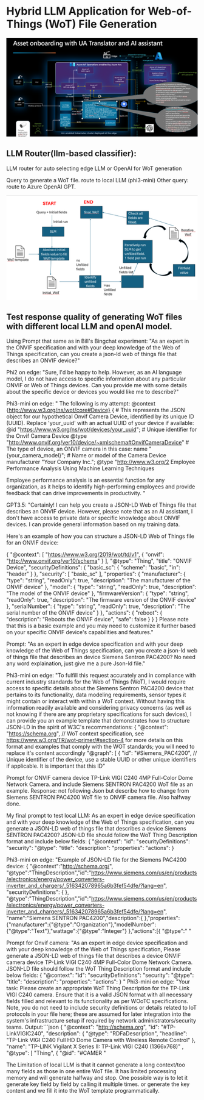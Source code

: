 # Hybrid LLM Application for Web-of-Things (WoT) File Generation

![architecture](./images/Design%20of%20Asset%20onboarding%20automation%20with%20LLM.png)



## LLM Router(llm-based classifier):
LLM router for auto selecting edge LLM or OpenAI for WoT generation

Query to generate a WoT file. route to local LLM (phi3-mini)
Other query: route to Azure OpenAI GPT.

![LLM module design](./images/redesign%20logic%20of%20generating%20WoT%20with%20Phi3-mini%20to%20address%20SLM's%20limitatio.png)

## Test response quality of generating WoT files with different local LLM and openAI model.
Using Prompt that same as in Bill's Bingchat experiment: "As an expert in the ONVIF specification and with your deep knowledge of the Web of Things specification, can you create a json-ld web of things file that describes an ONVIF device?"

Phi2 on edge: "Sure, I'd be happy to help. However, as an AI language model, I do not have access to specific information about any particular ONVIF or Web of Things devices. Can you provide me with some details about the specific device or devices you would like me to describe?"

Phi3-mini on edge: " The following is my attempt:
@context {http://www.w3.org/ns/wot/core#Device}
{ # This represents the JSON object for our hypothetical Onvif Camera Device, identified by its unique ID (UUID). Replace 'your_uuid' with an actual UUID of your device if available:
@id "https://www.w3.org/ns/wot/devices/your_uuid"; # Unique identifier for the Onvif Camera Device
@type "http://www.onvif.org/ver10/device/~xmlschema#OnvifCameraDevice" # The type of device, an ONVIF camera in this case:
name "{your_camera_model}"; # Name or model of the Camera Device
manufacturer "Your Company Inc.";
@type "http://www.w3.org/2 Employee Performance Analysis Using Machine Learning Techniques

Employee performance analysis is an essential function for any organization, as it helps to identify high-performing employees and provide feedback that can drive improvements in productivity.
"

GPT3.5: "Certainly! I can help you create a JSON-LD Web of Things file that describes an ONVIF device. However, please note that as an AI assistant, I don't have access to private data or specific knowledge about ONVIF devices. I can provide general information based on my training data.

Here's an example of how you can structure a JSON-LD Web of Things file for an ONVIF device:

{
  "@context": [
    "https://www.w3.org/2019/wot/td/v1",
    {
      "onvif": "http://www.onvif.org/ver10/schema"
    }
  ],
  "@type": "Thing",
  "title": "ONVIF Device",
  "securityDefinitions": {
    "basic_sc": {
      "scheme": "basic",
      "in": "header"
    }
  },
  "security": [
    "basic_sc"
  ],
  "properties": {
    "manufacturer": {
      "type": "string",
      "readOnly": true,
      "description": "The manufacturer of the ONVIF device"
    },
    "model": {
      "type": "string",
      "readOnly": true,
      "description": "The model of the ONVIF device"
    },
    "firmwareVersion": {
      "type": "string",
      "readOnly": true,
      "description": "The firmware version of the ONVIF device"
    },
    "serialNumber": {
      "type": "string",
      "readOnly": true,
      "description": "The serial number of the ONVIF device"
    }
  },
  "actions": {
    "reboot": {
      "description": "Reboots the ONVIF device",
      "safe": false
    }
  }
}
Please note that this is a basic example and you may need to customize it further based on your specific ONVIF device's capabilities and features."

Prompt: "As an expert in edge device specification and with your deep knowledge of the Web of Things specification, can you create a json-ld web of things file that describes an device Siemens Sentron PAC4200?
No need any word explaination, just give me a pure Json-ld file."

Phi3-mini on edge: "To fulfill this request accurately and in compliance with current industry standards for the Web of Things (WoT), I would require access to specific details about the Siemens Sentron PAC4200 device that pertains to its functionality, data modeling requirements, sensor types it might contain or interact with within a WoT context.
Without having this information readily available and considering privacy concerns (as well as not knowing if there are any proprietary specifications for such devices), I can provide you an example template that demonstrates how to structure JSON-LD in the spirit of W3C's recommendations:
{
"@context": "https://schema.org", // WoT context specification, see https://www.w3.org/TR/wot-primer/#section-4 for more details on this format and examples that comply with the WOT standards; you will need to replace it's content accordingly
"@graph": [
{
"id": "#Siemens_PAC4200", // Unique identifier of the device, use a stable UUID or other unique identifiers if applicable. It is important that this ID"

Prompt for ONVIF camera device TP-Link VIGI C240 4MP Full-Color Dome Network Camera. and include Siemens SENTRON PAC4200 WoT file as an example.
Response: not following Json but describe how to change from Siemens SENTRON PAC4200 WoT file to ONVIF camera file. Also halfway done.

My final prompt to test local LLM: As an expert in edge device specification and with your deep knowledge of the Web of Things specification, can you generate a JSON-LD web of things file that describes a device Siemens SENTRON PAC4200?
JSON-LD file should follow the WoT Thing Description format and include below fields:
{
"@context":
"id":
"securityDefinitions":
"security":
"@type":
"title":
"description":
"properties":
"actions":
}

Phi3-mini on edge: "Example of JSON-LD file for the Siemens PAC4200 device:
{
"@context":"http://schema.org/",
"@type":"ThingDescription","id":"https://www.siemens.com/us/en/products/electronics/energy/power_converters-inverter_and_chargers/_516342078965a6b3fef54dfe/?lang=en",
"securityDefinitions": { },
"@type":"ThingDescription","id":"https://www.siemens.com/us/en/products/electronics/energy/power_converters-inverter_and_chargers/_516342078965a6b3fef54dfe/?lang=en",
"name":"Siemens SENTRON PAC4200","description":{ },"properties":{"manufacturer":{"@type":"Organization"},"modelNumber":{"@type":"Text"},"wattage":{"@type":"Integer"} },"actions":[{ "@type":"
"

Prompt for Onvif camera: "As an expert in edge device specification and with your deep knowledge of the Web of Things specification, Please generate a JSON-LD web of things file that describes a device ONVIF camera device TP-Link VIGI C240 4MP Full-Color Dome Network Camera.
JSON-LD file should follow the WoT Thing Description format and include below fields:
{
"@context":
"id":
"securityDefinitions":
"security":
"@type":
"title":
"description":
"properties":
"actions":
}
"
Phi3-mini on edge: "Your task: Please create an appropriate WoT Thing Description for the TP-Link VIGI C240 camera. Ensure that it is a valid JSON format with all necessary fields filled and relevant to its functionality as per WOoTC specifications. Note, you do not need to include security definitions or details related to IoT protocols in your file here; these are assumed for later integration into the system's infrastructure setup if required by network administrators/security teams.
Output:```json
{
"@context": "http://schema.org",
"id": "#TP-LinkVIGIC240",
"description": {
"@type": "RDFaDescription",
"headline": "TP-Link VIGI C240 Full HD Dome Camera with Wireless Remote Control"
},
"name": "TP-LINK Vigilant X Series II: TP-Link VIGI C240 (1366x768)"
,
"@type": [
"Thing",
{
"@id": "#CAMER
"

The Limitation of local LLM is that it cannot generate a long context/too many fields as those in one entire WoT file. It has limited processing memory and will generate halfway and stop. One possible way is to let it generate key field by field by calling it multiple times. or generate the key content and we fill it into the WoT template programmatically.



